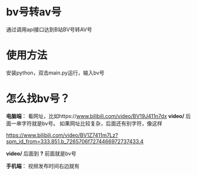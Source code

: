 # bv号转av号
通过调用api接口达到B站BV号转AV号

# 使用方法
安装python，双击main.py运行，输入bv号

# 怎么找bv号？
**电脑端**：
看网址，比如https://www.bilibili.com/video/BV19J411n7dx
**video/** 后面一串字符就是bv号。
如果网址比较复杂，后面还有别字符，像这样

https://www.bilibili.com/video/BV1Z7411m7Lz?spm_id_from=333.851.b_7265706f7274466972737433.4

**video/** 后面到 **?** 前面就是bv号

**手机端**：
视频发布时间右边就有
